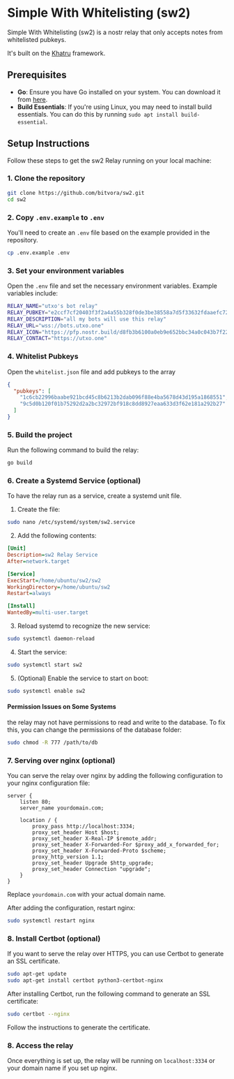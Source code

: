 # Simple With Whitelisting (sw2)

Simple With Whitelisting (sw2) is a nostr relay that only accepts notes from whitelisted pubkeys.

It's built on the [Khatru](https://khatru.nostr.technology) framework.

## Prerequisites

- **Go**: Ensure you have Go installed on your system. You can download it from [here](https://golang.org/dl/).
- **Build Essentials**: If you're using Linux, you may need to install build essentials. You can do this by running `sudo apt install build-essential`.

## Setup Instructions

Follow these steps to get the sw2 Relay running on your local machine:

### 1. Clone the repository

```bash
git clone https://github.com/bitvora/sw2.git
cd sw2
```

### 2. Copy `.env.example` to `.env`

You'll need to create an `.env` file based on the example provided in the repository.

```bash
cp .env.example .env
```

### 3. Set your environment variables

Open the `.env` file and set the necessary environment variables. Example variables include:

```bash
RELAY_NAME="utxo's bot relay"
RELAY_PUBKEY="e2ccf7cf20403f3f2a4a55b328f0de3be38558a7d5f33632fdaaefc726c1c8eb"
RELAY_DESCRIPTION="all my bots will use this relay"
RELAY_URL="wss://bots.utxo.one"
RELAY_ICON="https://pfp.nostr.build/d8fb3b6100a0eb9e652bbc34a0c043b7f225dc74e4ed6d733d0e059f9bd444d4.jpg"
RELAY_CONTACT="https://utxo.one"
```

### 4. Whitelist Pubkeys

Open the `whitelist.json` file and add pubkeys to the array

```json
{
  "pubkeys": [
    "1c6cb22996baabe921bcd45c8b6213b2dab096f88e4ba5678d43d195a1868551",
    "9c5d0b120f01b75292d2a2bc32972bf918c8dd8927eaa633d3f62e181a292b27"
  ]
}
```

### 5. Build the project

Run the following command to build the relay:

```bash
go build
```

### 6. Create a Systemd Service (optional)

To have the relay run as a service, create a systemd unit file.

1. Create the file:

```bash
sudo nano /etc/systemd/system/sw2.service
```

2. Add the following contents:

```ini
[Unit]
Description=sw2 Relay Service
After=network.target

[Service]
ExecStart=/home/ubuntu/sw2/sw2
WorkingDirectory=/home/ubuntu/sw2
Restart=always

[Install]
WantedBy=multi-user.target
```

3. Reload systemd to recognize the new service:

```bash
sudo systemctl daemon-reload
```

4. Start the service:

```bash
sudo systemctl start sw2
```

5. (Optional) Enable the service to start on boot:

```bash
sudo systemctl enable sw2
```

#### Permission Issues on Some Systems

the relay may not have permissions to read and write to the database. To fix this, you can change the permissions of the database folder:

```bash
sudo chmod -R 777 /path/to/db
```

### 7. Serving over nginx (optional)

You can serve the relay over nginx by adding the following configuration to your nginx configuration file:

```nginx
server {
    listen 80;
    server_name yourdomain.com;

    location / {
        proxy_pass http://localhost:3334;
        proxy_set_header Host $host;
        proxy_set_header X-Real-IP $remote_addr;
        proxy_set_header X-Forwarded-For $proxy_add_x_forwarded_for;
        proxy_set_header X-Forwarded-Proto $scheme;
        proxy_http_version 1.1;
        proxy_set_header Upgrade $http_upgrade;
        proxy_set_header Connection "upgrade";
    }
}
```

Replace `yourdomain.com` with your actual domain name.

After adding the configuration, restart nginx:

```bash
sudo systemctl restart nginx
```

### 8. Install Certbot (optional)

If you want to serve the relay over HTTPS, you can use Certbot to generate an SSL certificate.

```bash
sudo apt-get update
sudo apt-get install certbot python3-certbot-nginx
```

After installing Certbot, run the following command to generate an SSL certificate:

```bash
sudo certbot --nginx
```

Follow the instructions to generate the certificate.

### 8. Access the relay

Once everything is set up, the relay will be running on `localhost:3334` or your domain name if you set up nginx.

